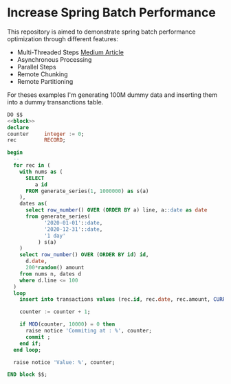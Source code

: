 # Increase Spring Batch Performance

This repository is aimed to demonstrate spring batch performance optimization through different features:
* Multi-Threaded Steps [Medium Article](https://medium.com/@YounessBout/increase-spring-batch-performance-through-multithreading-b513ca90aeb5)
* Asynchronous Processing
* Parallel Steps
* Remote Chunking
* Remote Partitioning

For theses examples I'm generating 100M dummy data and inserting them into a dummy transanctions table.
 

```sql
DO $$
<<block>>
declare
counter     integer := 0;
rec         RECORD;

begin
  --
  for rec in (
    with nums as (
      SELECT
         a id
      FROM generate_series(1, 1000000) as s(a)
    ),
    dates as(
      select row_number() OVER (ORDER BY a) line, a::date as date
      from generate_series(
            '2020-01-01'::date,
            '2020-12-31'::date,
            '1 day'
          ) s(a)
    )
    select row_number() OVER (ORDER BY id) id,
      d.date,
      200*random() amount
    from nums n, dates d
    where d.line <= 100
  )
  loop
    insert into transactions values (rec.id, rec.date, rec.amount, CURRENT_TIMESTAMP);

    counter := counter + 1;

    if MOD(counter, 10000) = 0 then
      raise notice 'Commiting at : %', counter;
      commit ;
    end if;
  end loop;

  raise notice 'Value: %', counter;

END block $$;
```

